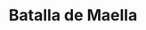 ﻿---
title: "Batalla de Maella"
permalink: periodes_394.html
layout: periode
dataInici: 1838-10-01
sidebar: periodes
pares:
  - 389:
    title: "Primera Guerra Carlista"
    dataInici: "(1833-10-02)"
    dataFi: "(1840-07-06)"

fills:
jocsPrincipals:
jocsEscenaris:
jocsEpoca:
  - title: "Dios Patria y Rey"
    bggId: 31776
    escenari: "Maella"

jocsEpocaEscenaris:
---
